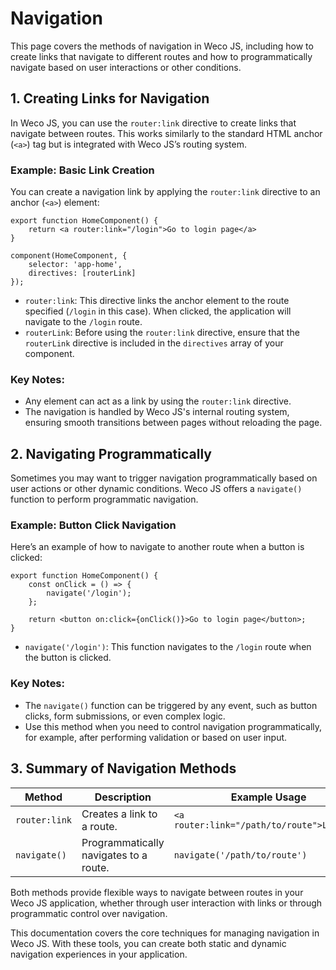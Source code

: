 # Navigation

This page covers the methods of navigation in Weco JS, including how to create links that navigate to different routes and how to programmatically navigate based on user interactions or other conditions.

## 1. Creating Links for Navigation

In Weco JS, you can use the `router:link` directive to create links that navigate between routes. This works similarly to the standard HTML anchor (`<a>`) tag but is integrated with Weco JS’s routing system.

### Example: Basic Link Creation

You can create a navigation link by applying the `router:link` directive to an anchor (`<a>`) element:

```tsx
export function HomeComponent() {
    return <a router:link="/login">Go to login page</a>
}

component(HomeComponent, {
    selector: 'app-home',
    directives: [routerLink]
});
```

* `router:link`: This directive links the anchor element to the route specified (`/login` in this case). When clicked, the application will navigate to the `/login` route.
* `routerLink`: Before using the `router:link` directive, ensure that the `routerLink` directive is included in the `directives` array of your component.

### Key Notes:

* Any element can act as a link by using the `router:link` directive.
* The navigation is handled by Weco JS's internal routing system, ensuring smooth transitions between pages without reloading the page.

## 2. Navigating Programmatically

Sometimes you may want to trigger navigation programmatically based on user actions or other dynamic conditions. Weco JS offers a `navigate()` function to perform programmatic navigation.

### Example: Button Click Navigation

Here’s an example of how to navigate to another route when a button is clicked:

```tsx
export function HomeComponent() {
    const onClick = () => {
        navigate('/login');
    };

    return <button on:click={onClick()}>Go to login page</button>;
}
```

* `navigate('/login')`: This function navigates to the `/login` route when the button is clicked.

### Key Notes:

* The `navigate()` function can be triggered by any event, such as button clicks, form submissions, or even complex logic.
* Use this method when you need to control navigation programmatically, for example, after performing validation or based on user input.

## 3. Summary of Navigation Methods

| Method | Description | Example Usage |
| --- | --- | --- |
| `router:link` | Creates a link to a route. | `<a router:link="/path/to/route">Link</a>` |
| `navigate()` | Programmatically navigates to a route. | `navigate('/path/to/route')` |

Both methods provide flexible ways to navigate between routes in your Weco JS application, whether through user interaction with links or through programmatic control over navigation.

This documentation covers the core techniques for managing navigation in Weco JS. With these tools, you can create both static and dynamic navigation experiences in your application.
